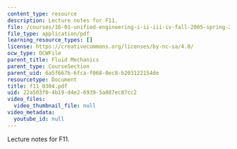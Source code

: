 ```yaml
---
content_type: resource
description: Lecture notes for F11.
file: /courses/16-01-unified-engineering-i-ii-iii-iv-fall-2005-spring-2006/22a503f04b19d4e269395a087ec87cc2_f11_0304.pdf
file_type: application/pdf
learning_resource_types: []
license: https://creativecommons.org/licenses/by-nc-sa/4.0/
ocw_type: OCWFile
parent_title: Fluid Mechanics
parent_type: CourseSection
parent_uid: 6a5f667b-6fca-f068-0ec8-b203122154de
resourcetype: Document
title: f11_0304.pdf
uid: 22a503f0-4b19-d4e2-6939-5a087ec87cc2
video_files:
  video_thumbnail_file: null
video_metadata:
  youtube_id: null
---
```

Lecture notes for F11.